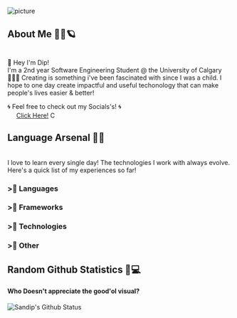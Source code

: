 ![picture](https://i.imgur.com/jGGNj7h.png)

## About Me 👱‍♂️🪐
<br>
👋 Hey I'm Dip! <br>
I'm a 2nd year Software Engineering Student @ the University of Calgary 👨🏼‍🎓
Creating is something i've been fascinated with since I was a child. I hope to one day create 
impactful and useful techonology that can make people's lives easier & better!

🌀 Feel free to check out my Socials's! 🌀<br>
<img height=16px src="https://cdn1.iconfinder.com/data/icons/logotypes/32/square-linkedin-512.png"> [Click Here!](https://www.linkedin.com/in/shaswat-paudel-bb1934a7/)
C

## Language Arsenal 🏹🔫
<br>
I love to learn every single day! The technologies I work with always evolve. Here's a quick list of my experiences so far!
<br>

### >⃣ Languages

### >⃣ Frameworks

### >⃣ Technologies

### >⃣ Other


## Random Github Statistics 🎈💻
#### Who Doesn't appreciate the good'ol visual?
![Sandip's Github Status](https://github-readme-stats.vercel.app/api?username=sandipm02&show_icons=true&title_color=3793c4&icon_color=ffbb00&text_color=ffffff&bg_color=000000)



<!--
**sandipm02/sandipm02** is a ✨ _special_ ✨ repository because its `README.md` (this file) appears on your GitHub profile.

Here are some ideas to get you started:

- 🔭 I’m currently working on ...
- 🌱 I’m currently learning ...
- 👯 I’m looking to collaborate on ...
- 🤔 I’m looking for help with ...
- 💬 Ask me about ...
- 📫 How to reach me: ...
- 😄 Pronouns: ...
- ⚡ Fun fact: ...
-->
